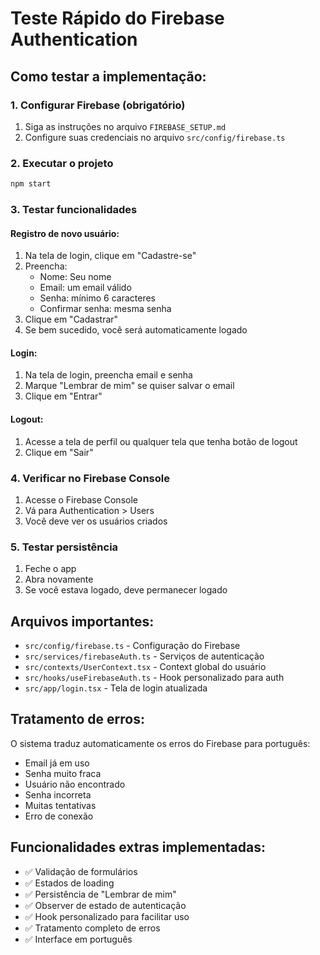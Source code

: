 # Teste Rápido do Firebase Authentication

## Como testar a implementação:

### 1. Configurar Firebase (obrigatório)
1. Siga as instruções no arquivo `FIREBASE_SETUP.md`
2. Configure suas credenciais no arquivo `src/config/firebase.ts`

### 2. Executar o projeto
```bash
npm start
```

### 3. Testar funcionalidades

#### Registro de novo usuário:
1. Na tela de login, clique em "Cadastre-se"
2. Preencha:
   - Nome: Seu nome
   - Email: um email válido
   - Senha: mínimo 6 caracteres
   - Confirmar senha: mesma senha
3. Clique em "Cadastrar"
4. Se bem sucedido, você será automaticamente logado

#### Login:
1. Na tela de login, preencha email e senha
2. Marque "Lembrar de mim" se quiser salvar o email
3. Clique em "Entrar"

#### Logout:
1. Acesse a tela de perfil ou qualquer tela que tenha botão de logout
2. Clique em "Sair"

### 4. Verificar no Firebase Console
1. Acesse o Firebase Console
2. Vá para Authentication > Users
3. Você deve ver os usuários criados

### 5. Testar persistência
1. Feche o app
2. Abra novamente
3. Se você estava logado, deve permanecer logado

## Arquivos importantes:

- `src/config/firebase.ts` - Configuração do Firebase
- `src/services/firebaseAuth.ts` - Serviços de autenticação
- `src/contexts/UserContext.tsx` - Context global do usuário
- `src/hooks/useFirebaseAuth.ts` - Hook personalizado para auth
- `src/app/login.tsx` - Tela de login atualizada

## Tratamento de erros:

O sistema traduz automaticamente os erros do Firebase para português:
- Email já em uso
- Senha muito fraca
- Usuário não encontrado
- Senha incorreta
- Muitas tentativas
- Erro de conexão

## Funcionalidades extras implementadas:

- ✅ Validação de formulários
- ✅ Estados de loading
- ✅ Persistência de "Lembrar de mim"
- ✅ Observer de estado de autenticação
- ✅ Hook personalizado para facilitar uso
- ✅ Tratamento completo de erros
- ✅ Interface em português